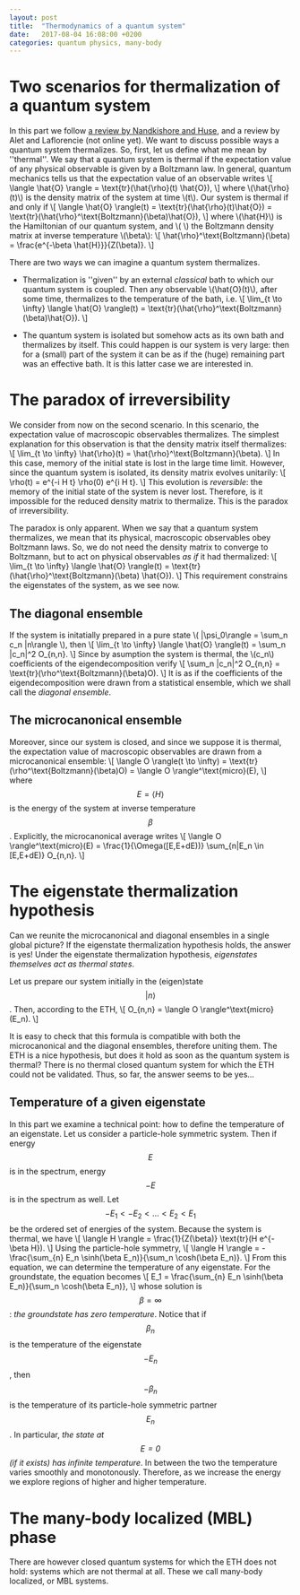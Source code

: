 ```yaml
---
layout: post
title:  "Thermodynamics of a quantum system"
date:   2017-08-04 16:08:00 +0200
categories: quantum physics, many-body
---
```


# Two scenarios for thermalization of a quantum system
In this part we follow [a review by Nandkishore and Huse][nandkishore_huse], and a review by Alet and Laflorencie (not online yet).
We want to discuss possible ways a quantum system thermalizes. So, first, let us define what me mean by ''thermal''. We say that a quantum system is thermal if the expectation value of any physical observable is given by a Boltzmann law. 
In general, quantum mechanics tells us that the expectation value of an observable writes
\\[
	\langle \hat{O} \rangle = \text{tr}(\hat{\rho}(t) \hat{O}),
\\]
where \\(\hat{\rho}(t)\\) is the density matrix of the system at time \\(t\\).
Our system is thermal if and only if
\\[
	\langle \hat{O} \rangle(t) = \text{tr}(\hat{\rho}(t)\hat{O}) = \text{tr}(\hat{\rho}^\text{Boltzmann}(\beta)\hat{O}),
\\]
where \\(\hat{H}\\) is the Hamiltonian of our quantum system, and \\( \\) the Boltzmann density matrix at inverse temperature \\(\beta\\):
\\[
	\hat{\rho}^\text{Boltzmann}(\beta) = \frac{e^{-\beta \hat{H}}}{Z(\beta)}.
\\]

There are two ways we can imagine a quantum system thermalizes.
* Thermalization is ''given'' by an external *classical* bath to which our quantum system is coupled.
Then any observable \\(\hat{O}(t)\\), after some time, thermalizes to the temperature of the bath, i.e.
\\[
	\lim_{t \to \infty} \langle \hat{O} \rangle(t) = \text{tr}(\hat{\rho}^\text{Boltzmann}(\beta)\hat{O}).
\\]


* The quantum system is isolated but somehow acts as its own bath and thermalizes by itself. This could happen is our system is very large: then for a (small) part of the system it can be as if the (huge) remaining part was an effective bath. 
It is this latter case we are interested in.

# The paradox of irreversibility
We consider from now on the second scenario.
In this scenario, the expectation value of macroscopic observables thermalizes.
The simplest explanation for this observation is that the density matrix itself thermalizes:
\\[
	\lim_{t \to \infty} \hat{\rho}(t) = \hat{\rho}^\text{Boltzmann}(\beta).
\\]
In this case, memory of the initial state is lost in the large time limit.
However, since the quantum system is isolated, its density matrix evolves unitarily:
\\[
	\rho(t) = e^{-i H t} \rho(0) e^{i H t}.
\\]
This evolution is *reversible*: the memory of the initial state of the system is never lost.
Therefore, is it impossible for the reduced density matrix to thermalize.
This is the paradox of irreversibility.

The paradox is only apparent. When we say that a quantum system thermalizes, we mean that its physical, macroscopic observables obey Boltzmann laws. 
So, we do not need the density matrix to converge to Boltzmann, but to act on physical observables *as if* it had thermalized:
\\[
	\lim_{t \to \infty} \langle \hat{O} \rangle(t) = \text{tr}(\hat{\rho}^\text{Boltzmann}(\beta) \hat{O}).
\\]
This requirement constrains the eigenstates of the system, as we see now.

## The diagonal ensemble

If the system is initatially prepared in a pure state \\( |\psi_0\rangle = \sum_n c_n |n\rangle \\), then
\\[
	\lim_{t \to \infty} \langle \hat{O} \rangle(t) = \sum_n |c_n|^2 O_{n,n}.
\\]
Since by asumption the system is thermal, the \\(c_n\\) coefficients of the eigendecomposition verify
\\[
	\sum_n |c_n|^2 O_{n,n} = \text{tr}(\rho^\text{Boltzmann}(\beta)O).
\\]
It is as if the coefficients of the eigendecomposition were drawn from a statistical ensemble, which we shall call the *diagonal ensemble*.

## The microcanonical ensemble

Moreover, since our system is closed, and since we suppose it is thermal, the expectation value of macroscopic observables are drawn from a microcanonical ensemble:
\\[
	\langle O \rangle(t \to \infty) = \text{tr}(\rho^\text{Boltzmann}(\beta)O) = \langle O \rangle^\text{micro}(E),
\\]
where $$E = \langle H \rangle$$ is the energy of the system at inverse temperature $$\beta$$.
Explicitly, the microcanonical average writes
\\[
	\langle O \rangle^\text{micro}(E) = \frac{1}{\Omega([E,E+dE))} \sum_{n|E_n \in [E,E+dE)} O_{n,n}.
\\]

# The eigenstate thermalization hypothesis
Can we reunite the microcanonical and diagonal ensembles in a single global picture? If the eigenstate thermalization hypothesis holds, the answer is yes!
Under the eigenstate thermalization hypothesis, *eigenstates themselves act as thermal states*.

Let us prepare our system initially in the (eigen)state $$|n\rangle$$.
Then, according to the ETH,
\\[
	O_{n,n} = \langle O \rangle^\text{micro}(E_n).
\\]
<!---
Reciprocally, assuming that $$O_{n,n}$$ verifies the above formula, we recover immediately that the system is thermal.
Therefore, the ETH is equivalent to the above formula.
--->

It is easy to check that this formula is compatible with both the microcanonical and the diagonal ensembles, therefore uniting them.
The ETH is a nice hypothesis, but does it hold as soon as the quantum system is thermal?
There is no thermal closed quantum system for which the ETH could not be validated.
Thus, so far, the answer seems to be yes...

## Temperature of a given eigenstate
In this part we examine a technical point: how to define the temperature of an eigenstate.
Let us consider a particle-hole symmetric system. Then if energy $$E$$ is in the spectrum, energy $$-E$$ is in the spectrum as well.
Let $$-E_1 < -E_2 < \dots < E_2 < E_1$$ <!--- >>>>> ---> be the ordered set of energies of the system. 
Because the system is thermal, we have
\\[
	\langle H \rangle = \frac{1}{Z(\beta)} \text{tr}(H e^{-\beta H}).
\\]
Using the particle-hole symmetry,
\\[
	\langle H \rangle = -\frac{\sum_{n} E_n \sinh(\beta E_n)}{\sum_n \cosh(\beta E_n)}.
\\]
From this equation, we can determine the temperature of any eigenstate. 
For the groundstate, the equation becomes
\\[
	E_1 = \frac{\sum_{n} E_n \sinh(\beta E_n)}{\sum_n \cosh(\beta E_n)},
\\]
whose solution is $$\beta = \infty$$: *the groundstate has zero temperature*.
Notice that if $$\beta_n$$ is the temperature of the eigenstate $$-E_n$$, then $$-\beta_n$$ is the temperature of its particle-hole symmetric partner $$E_n$$.
In particular, *the state at $$E=0$$ (if it exists) has infinite temperature*.
In between the two the temperature varies smoothly and monotonously.
Therefore, as we increase the energy we explore regions of higher and higher temperature.

# The many-body localized (MBL) phase

There are however closed quantum systems for which the ETH does not hold: systems which are not thermal at all. 
These we call many-body localized, or MBL systems.


<!---
References
--->
[nandkishore_huse]: https://arxiv.org/abs/1404.0686
